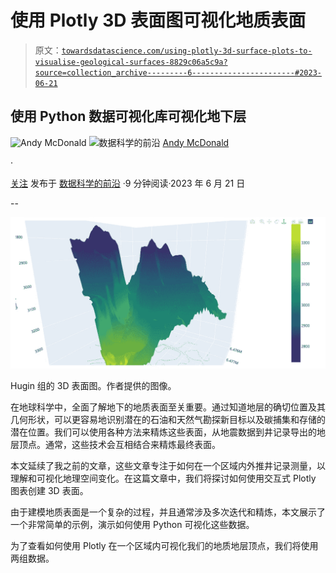 # 使用 Plotly 3D 表面图可视化地质表面

> 原文：[`towardsdatascience.com/using-plotly-3d-surface-plots-to-visualise-geological-surfaces-8829c06a5c9a?source=collection_archive---------6-----------------------#2023-06-21`](https://towardsdatascience.com/using-plotly-3d-surface-plots-to-visualise-geological-surfaces-8829c06a5c9a?source=collection_archive---------6-----------------------#2023-06-21)

## 使用 Python 数据可视化库可视化地下层

![Andy McDonald](https://andymcdonaldgeo.medium.com/?source=post_page-----8829c06a5c9a--------------------------------) ![数据科学的前沿](https://towardsdatascience.com/?source=post_page-----8829c06a5c9a--------------------------------) [Andy McDonald](https://andymcdonaldgeo.medium.com/?source=post_page-----8829c06a5c9a--------------------------------)

·

[关注](https://medium.com/m/signin?actionUrl=https%3A%2F%2Fmedium.com%2F_%2Fsubscribe%2Fuser%2F9c280f85f15c&operation=register&redirect=https%3A%2F%2Ftowardsdatascience.com%2Fusing-plotly-3d-surface-plots-to-visualise-geological-surfaces-8829c06a5c9a&user=Andy+McDonald&userId=9c280f85f15c&source=post_page-9c280f85f15c----8829c06a5c9a---------------------post_header-----------) 发布于 [数据科学的前沿](https://towardsdatascience.com/?source=post_page-----8829c06a5c9a--------------------------------) ·9 分钟阅读·2023 年 6 月 21 日

--

![](img/7eca521450a3968109b5d97f148ad420.png)

Hugin 组的 3D 表面图。作者提供的图像。

在地球科学中，全面了解地下的地质表面至关重要。通过知道地层的确切位置及其几何形状，可以更容易地识别潜在的石油和天然气勘探新目标以及碳捕集和存储的潜在位置。我们可以使用各种方法来精炼这些表面，从地震数据到井记录导出的地层顶点。通常，这些技术会互相结合来精炼最终表面。

本文延续了我之前的文章，这些文章专注于如何在一个区域内外推井记录测量，以理解和可视化地理空间变化。在这篇文章中，我们将探讨如何使用交互式 Plotly 图表创建 3D 表面。

由于建模地质表面是一个复杂的过程，并且通常涉及多次迭代和精炼，本文展示了一个非常简单的示例，演示如何使用 Python 可视化这些数据。

为了查看如何使用 Plotly 在一个区域内可视化我们的地质地层顶点，我们将使用两组数据。

